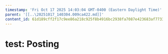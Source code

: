 ```yaml
---
timestamp: 'Fri Oct 17 2025 14:03:04 GMT-0400 (Eastern Daylight Time)'
parent: '[[..\20251017_140304.009ca422.md]]'
content_id: 61d189cff2f17c9ee86a218c925f8b4916bc2938fa7087e423683af7733ca27b
---
```


# test: Posting
